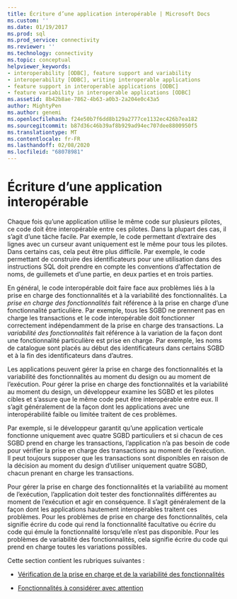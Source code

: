 ```yaml
---
title: Écriture d’une application interopérable | Microsoft Docs
ms.custom: ''
ms.date: 01/19/2017
ms.prod: sql
ms.prod_service: connectivity
ms.reviewer: ''
ms.technology: connectivity
ms.topic: conceptual
helpviewer_keywords:
- interoperability [ODBC], feature support and variability
- interoperability [ODBC], writing interoperable applications
- feature support in interoperable applications [ODBC]
- feature variability in interoperable applications [ODBC]
ms.assetid: 8b42b8ae-7862-4b63-a0b3-2a204e0c43a5
author: MightyPen
ms.author: genemi
ms.openlocfilehash: f24e50b7f6dd8b129a2777ce1132ec426b7ea182
ms.sourcegitcommit: b87d36c46b39af8b929ad94ec707dee8800950f5
ms.translationtype: MT
ms.contentlocale: fr-FR
ms.lasthandoff: 02/08/2020
ms.locfileid: "68078981"
---
```

# <a name="writing-an-interoperable-application"></a>Écriture d’une application interopérable
Chaque fois qu’une application utilise le même code sur plusieurs pilotes, ce code doit être interopérable entre ces pilotes. Dans la plupart des cas, il s’agit d’une tâche facile. Par exemple, le code permettant d’extraire des lignes avec un curseur avant uniquement est le même pour tous les pilotes. Dans certains cas, cela peut être plus difficile. Par exemple, le code permettant de construire des identificateurs pour une utilisation dans des instructions SQL doit prendre en compte les conventions d’affectation de noms, de guillemets et d’une partie, en deux parties et en trois parties.  
  
 En général, le code interopérable doit faire face aux problèmes liés à la prise en charge des fonctionnalités et à la variabilité des fonctionnalités. La *prise en charge des fonctionnalités* fait référence à la prise en charge d’une fonctionnalité particulière. Par exemple, tous les SGBD ne prennent pas en charge les transactions et le code interopérable doit fonctionner correctement indépendamment de la prise en charge des transactions. La *variabilité des fonctionnalités* fait référence à la variation de la façon dont une fonctionnalité particulière est prise en charge. Par exemple, les noms de catalogue sont placés au début des identificateurs dans certains SGBD et à la fin des identificateurs dans d’autres.  
  
 Les applications peuvent gérer la prise en charge des fonctionnalités et la variabilité des fonctionnalités au moment du design ou au moment de l’exécution. Pour gérer la prise en charge des fonctionnalités et la variabilité au moment du design, un développeur examine les SGBD et les pilotes cibles et s’assure que le même code peut être interopérable entre eux. Il s’agit généralement de la façon dont les applications avec une interopérabilité faible ou limitée traitent de ces problèmes.  
  
 Par exemple, si le développeur garantit qu’une application verticale fonctionne uniquement avec quatre SGBD particuliers et si chacun de ces SGBD prend en charge les transactions, l’application n’a pas besoin de code pour vérifier la prise en charge des transactions au moment de l’exécution. Il peut toujours supposer que les transactions sont disponibles en raison de la décision au moment du design d’utiliser uniquement quatre SGBD, chacun prenant en charge les transactions.  
  
 Pour gérer la prise en charge des fonctionnalités et la variabilité au moment de l’exécution, l’application doit tester des fonctionnalités différentes au moment de l’exécution et agir en conséquence. Il s’agit généralement de la façon dont les applications hautement interopérables traitent ces problèmes. Pour les problèmes de prise en charge des fonctionnalités, cela signifie écrire du code qui rend la fonctionnalité facultative ou écrire du code qui émule la fonctionnalité lorsqu’elle n’est pas disponible. Pour les problèmes de variabilité des fonctionnalités, cela signifie écrire du code qui prend en charge toutes les variations possibles.  
  
 Cette section contient les rubriques suivantes :  
  
-   [Vérification de la prise en charge et de la variabilité des fonctionnalités](../../../odbc/reference/develop-app/checking-feature-support-and-variability.md)  
  
-   [Fonctionnalités à considérer avec attention](../../../odbc/reference/develop-app/features-to-watch-for.md)

